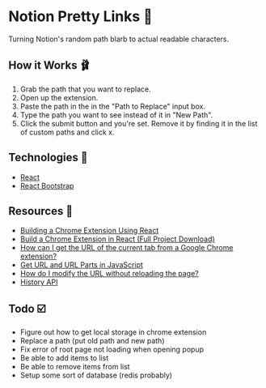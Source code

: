 # Notion Pretty Links 💅

Turning Notion's random path blarb to actual readable characters.

## How it Works 🩰

1. Grab the path that you want to replace.
2. Open up the extension.
3. Paste the path in the in the "Path to Replace" input box.
4. Type the path you want to see instead of it in "New Path".
5. Click the submit button and you're set. Remove it by finding it in the list of custom paths and click x.

## Technologies 🧺

-   [React](https://reactjs.org/)
-   [React Bootstrap](https://react-bootstrap.github.io/)

## Resources 🙏

-   [Building a Chrome Extension Using React](https://medium.com/@gilfink/building-a-chrome-extension-using-react-c5bfe45aaf36)
-   [Build a Chrome Extension in React (Full Project Download)](https://www.youtube.com/watch?v=4x0lQu1TOCQ)
-   [How can I get the URL of the current tab from a Google Chrome extension?](https://stackoverflow.com/questions/1979583/how-can-i-get-the-url-of-the-current-tab-from-a-google-chrome-extension)
-   [Get URL and URL Parts in JavaScript](https://css-tricks.com/snippets/javascript/get-url-and-url-parts-in-javascript/)
-   [How do I modify the URL without reloading the page?](https://stackoverflow.com/questions/824349/how-do-i-modify-the-url-without-reloading-the-page)
-   [History API](https://developer.mozilla.org/en-US/docs/Web/API/History_API)

## Todo ☑️

-   Figure out how to get local storage in chrome extension
-   Replace a path (put old path and new path)
-   Fix error of root page not loading when opening popup
-   Be able to add items to list
-   Be able to remove items from list
-   Setup some sort of database (redis probably)
